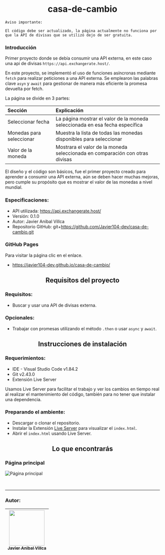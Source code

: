 <h1 align='center'>casa-de-cambio</h1>

```
Aviso importante:

El código debe ser actualizado, la página actualmente no funciona por que la API de divisas que se utilizó dejo de ser gratuita.
```

### Introducción
Primer proyecto donde se debía consumir una API externa, en este caso una api de divisas `https://api.exchangerate.host/`.

En este proyecto, se implementó el uso de funciones asíncronas mediante `fetch` para realizar peticiones a una API externa. Se emplearon las palabras clave `asyn` y `await` para gestionar de manera más eficiente la promesa devuelta por fetch.

La página se divide en 3 partes:

| Sección                  | Explicación                                                                  |
| :----------------------- | :--------------------------------------------------------------------------- |
| Seleccionar fecha        | La página mostrar el valor de la moneda seleccionada en esa fecha específica |
| Monedas para seleccionar | Muestra la lista de todas las monedas disponibles para seleccionar           |
| Valor de la moneda       | Mostrara el valor de la moneda seleccionada en comparación con otras divisas |

El diseño y el código  son básicos, fue el primer proyecto creado para aprender a consumir una API externa, aún se deben hacer muchas mejoras, pero cumple su propósito que es mostrar el valor de las monedas a nivel mundial.

### Especificaciones:
- API utilizada: https://api.exchangerate.host/
- Versión: 0.1.0
- Autor: Javier Anibal Villca
- Repositorio GitHub: git+https://github.com/Javier104-dev/casa-de-cambio.git

### GitHub Pages
Para visitar la página clic en el enlace.
- https://javier104-dev.github.io/casa-de-cambio/

<h2 align='center'>Requisitos del proyecto</h2>

### Requisitos:
- Buscar y usar una API de divisas externa.

### Opcionales:
- Trabajar con promesas utilizando el método `.then` o usar `async` y `await`.

<h2 align='center'>Instrucciones de instalación</h2>

### Requerimientos:
- IDE - Visual Studio Code v1.84.2
- Git v2.43.0
- Extensión Live Server

Usamos Live Server para facilitar el trabajo y ver los cambios en tiempo real al realizar el mantenimiento del código, también para no tener que instalar una dependencia.

### Preparando el ambiente:
- Descargar o clonar el repositorio.
- Instalar la Extensión [Live Server](https://marketplace.visualstudio.com/items?itemName=ritwickdey.LiveServer) para visualizar el `index.html`.
- Abrir el `index.html` usando Live Server.

<h2 align='center'>Lo que encontrarás</h2>

### Página principal
<p align='left'>
  <img
    alt='Página principal'
    src='https://github.com/Javier104-dev/casa-de-cambio/assets/105408069/c6181b08-ed10-4ac3-848b-40bb71b85607'
  >
</p>
<br>

---

### Autor:
| [<img src='https://avatars.githubusercontent.com/u/105408069?v=4' width=115><br><sub>Javier Anibal Villca</sub>](https://github.com/Javier104-dev) |
| :------------------------------------------------------------------------------------------------------------------------------------------------: |
